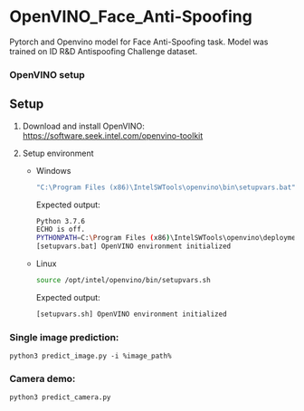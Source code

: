 # OpenVINO_Face_Anti-Spoofing

Pytorch and Openvino model for Face Anti-Spoofing task. Model was trained on ID R&D Antispoofing Challenge dataset.

### OpenVINO setup

## Setup

1. Download and install OpenVINO: https://software.seek.intel.com/openvino-toolkit

2. Setup environment

    * Windows
      ```bash
      "C:\Program Files (x86)\IntelSWTools\openvino\bin\setupvars.bat"
      ```
      Expected output:
      ```bash
      Python 3.7.6
      ECHO is off.
      PYTHONPATH=C:\Program Files (x86)\IntelSWTools\openvino\deployment_tools\open_model_zoo\tools\accuracy_checker;C:\Program Files (x86)\IntelSWTools\openvino\python\python3.7;C:\Program Files (x86)\IntelSWTools\openvino\python\python3;C:\Users\dkurtaev\opencv\build\lib\Release
      [setupvars.bat] OpenVINO environment initialized
      ```

    * Linux
      ```bash
      source /opt/intel/openvino/bin/setupvars.sh
      ```
      Expected output:
      ```bash
      [setupvars.sh] OpenVINO environment initialized
      ```

### Single image prediction:
```
python3 predict_image.py -i %image_path%
```
### Camera demo:
```
python3 predict_camera.py
```
